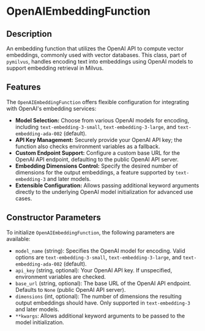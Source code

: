 # OpenAIEmbeddingFunction

## Description
An embedding function that utilizes the OpenAI API to compute vector embeddings, commonly used with vector databases. This class, part of `pymilvus`, handles encoding text into embeddings using OpenAI models to support embedding retrieval in Milvus.

## Features
The `OpenAIEmbeddingFunction` offers flexible configuration for integrating with OpenAI's embedding services:
- **Model Selection:** Choose from various OpenAI models for encoding, including `text-embedding-3-small`, `text-embedding-3-large`, and `text-embedding-ada-002` (default).
- **API Key Management:** Securely provide your OpenAI API key; the function also checks environment variables as a fallback.
- **Custom Endpoint Support:** Configure a custom base URL for the OpenAI API endpoint, defaulting to the public OpenAI API server.
- **Embedding Dimensions Control:** Specify the desired number of dimensions for the output embeddings, a feature supported by `text-embedding-3` and later models.
- **Extensible Configuration:** Allows passing additional keyword arguments directly to the underlying OpenAI model initialization for advanced use cases.

## Constructor Parameters
To initialize `OpenAIEmbeddingFunction`, the following parameters are available:
- `model_name` (string): Specifies the OpenAI model for encoding. Valid options are `text-embedding-3-small`, `text-embedding-3-large`, and `text-embedding-ada-002` (default).
- `api_key` (string, optional): Your OpenAI API key. If unspecified, environment variables are checked.
- `base_url` (string, optional): The base URL of the OpenAI API endpoint. Defaults to `None` (public OpenAI API server).
- `dimensions` (int, optional): The number of dimensions the resulting output embeddings should have. Only supported in `text-embedding-3` and later models.
- `**kwargs`: Allows additional keyword arguments to be passed to the model initialization.